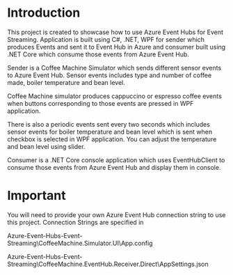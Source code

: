 Introduction
============
This project is created to showcase how to use Azure Event Hubs for Event Streaming. Application is built using C#, .NET, WPF for sender which produces Events and sent it to Event Hub in Azure and consumer built using .NET Core which consume those events from Azure Event Hub.

Sender is a Coffee Machine Simulator which sends different sensor events to Azure Event Hub. Sensor events includes type and number of coffee made, boiler temperature and bean level.

Coffee Machine simulator produces cappuccino or espresso coffee events when buttons corresponding to those events are pressed in WPF application. 

There is also a periodic events sent every two seconds which includes sensor events for boiler temperature and bean level which is sent when checkbox is selected in WPF application. You can adjust the temperature and bean level using slider. 

Consumer is a .NET Core console application which uses EventHubClient to consume those events from Azure Event Hub and display them in console.  
  
Important
============

You will need to provide your own Azure Event Hub connection string to use this project. 
Connection Strings are specified in 

Azure-Event-Hubs-Event-Streaming\CoffeeMachine.Simulator.UI\App.config

Azure-Event-Hubs-Event-Streaming\CoffeeMachine.EventHub.Receiver.Direct\AppSettings.json
